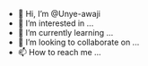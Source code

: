 - 👋 Hi, I’m @Unye-awaji
- 👀 I’m interested in ...
- 🌱 I’m currently learning ...
- 💞️ I’m looking to collaborate on ...
- 📫 How to reach me ...

<!---
Unye-awaji/Unye-awaji is a ✨ special ✨ repository because its `README.md` (this file) appears on your GitHub profile.
You can click the Preview link to take a look at your changes.
--->

